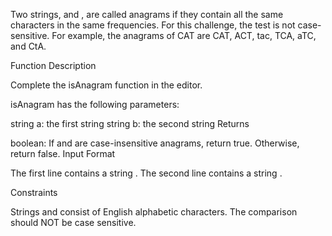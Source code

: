  Two strings,  and , are called anagrams if they contain all the same characters in the same frequencies. For this challenge, the test is not case-sensitive. For example, the anagrams of CAT are CAT, ACT, tac, TCA, aTC, and CtA.

Function Description

Complete the isAnagram function in the editor.

isAnagram has the following parameters:

string a: the first string
string b: the second string
Returns

boolean: If  and  are case-insensitive anagrams, return true. Otherwise, return false.
Input Format

The first line contains a string .
The second line contains a string .

Constraints

Strings  and  consist of English alphabetic characters.
The comparison should NOT be case sensitive.
